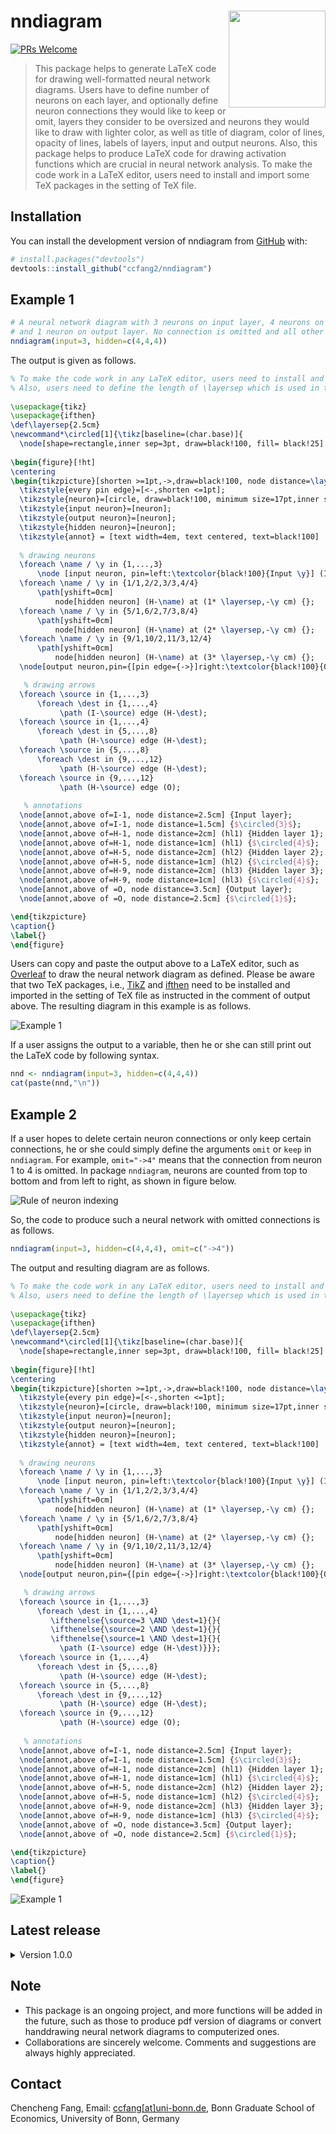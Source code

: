 # nndiagram <img src="man/figures/badge.png" align="right" alt="" width="155" />

[![PRs Welcome](https://img.shields.io/badge/PRs-welcome-brightgreen.svg?style=flat-square)](https://makeapullrequest.com)

> This package helps to generate LaTeX code for drawing well-formatted neural network diagrams. Users have to define number of neurons on each layer, and optionally define neuron connections they would like to keep or omit, layers they consider to be oversized and neurons they would like to draw with lighter color, as well as title of diagram, color of lines, opacity of lines, labels of layers, input and output neurons. Also, this package helps to produce LaTeX code for drawing activation functions which are crucial in neural network analysis. To make the code work in a LaTeX editor, users need to install and import some TeX packages in the setting of TeX file.

## Installation

You can install the development version of nndiagram from [GitHub](https://github.com/) with:
      
``` r
# install.packages("devtools")
devtools::install_github("ccfang2/nndiagram")
```

## Example 1

```r
# A neural network diagram with 3 neurons on input layer, 4 neurons on each of 3 hidden layers, 
# and 1 neuron on output layer. No connection is omitted and all other arguments are default.
nndiagram(input=3, hidden=c(4,4,4))
```
The output is given as follows.

```latex
% To make the code work in any LaTeX editor, users need to install and import two TeX packages in the setting, as shown below. 
% Also, users need to define the length of \layersep which is used in the LaTeX code. 
 
\usepackage{tikz} 
\usepackage{ifthen} 
\def\layersep{2.5cm} 
\newcommand*\circled[1]{\tikz[baseline=(char.base)]{ 
  \node[shape=rectangle,inner sep=3pt, draw=black!100, fill= black!25] (char) {#1};}} 
 
\begin{figure}[!ht] 
\centering 
\begin{tikzpicture}[shorten >=1pt,->,draw=black!100, node distance=\layersep, scale=1] 
  \tikzstyle{every pin edge}=[<-,shorten <=1pt]; 
  \tikzstyle{neuron}=[circle, draw=black!100, minimum size=17pt,inner sep=0pt]; 
  \tikzstyle{input neuron}=[neuron]; 
  \tikzstyle{output neuron}=[neuron]; 
  \tikzstyle{hidden neuron}=[neuron]; 
  \tikzstyle{annot} = [text width=4em, text centered, text=black!100] 
 
  % drawing neurons 
  \foreach \name / \y in {1,...,3} 
      \node [input neuron, pin=left:\textcolor{black!100}{Input \y}] (I-\name) at (0,-0.5-\y) {};
  \foreach \name / \y in {1/1,2/2,3/3,4/4} 
      \path[yshift=0cm] 
          node[hidden neuron] (H-\name) at (1* \layersep,-\y cm) {};
  \foreach \name / \y in {5/1,6/2,7/3,8/4} 
      \path[yshift=0cm] 
          node[hidden neuron] (H-\name) at (2* \layersep,-\y cm) {};
  \foreach \name / \y in {9/1,10/2,11/3,12/4} 
      \path[yshift=0cm] 
          node[hidden neuron] (H-\name) at (3* \layersep,-\y cm) {};
  \node[output neuron,pin={[pin edge={->}]right:\textcolor{black!100}{Output}}, right of=H-10, yshift=-0.5cm] (O) {}; 

   % drawing arrows 
  \foreach \source in {1,...,3} 
      \foreach \dest in {1,...,4}
           \path (I-\source) edge (H-\dest); 
  \foreach \source in {1,...,4} 
      \foreach \dest in {5,...,8}
           \path (H-\source) edge (H-\dest); 
  \foreach \source in {5,...,8} 
      \foreach \dest in {9,...,12}
           \path (H-\source) edge (H-\dest); 
  \foreach \source in {9,...,12}
           \path (H-\source) edge (O);
 
   % annotations 
  \node[annot,above of=I-1, node distance=2.5cm] {Input layer}; 
  \node[annot,above of=I-1, node distance=1.5cm] {$\circled{3}$}; 
  \node[annot,above of=H-1, node distance=2cm] (hl1) {Hidden layer 1}; 
  \node[annot,above of=H-1, node distance=1cm] (hl1) {$\circled{4}$}; 
  \node[annot,above of=H-5, node distance=2cm] (hl2) {Hidden layer 2}; 
  \node[annot,above of=H-5, node distance=1cm] (hl2) {$\circled{4}$}; 
  \node[annot,above of=H-9, node distance=2cm] (hl3) {Hidden layer 3}; 
  \node[annot,above of=H-9, node distance=1cm] (hl3) {$\circled{4}$}; 
  \node[annot,above of =O, node distance=3.5cm] {Output layer}; 
  \node[annot,above of =O, node distance=2.5cm] {$\circled{1}$}; 

\end{tikzpicture} 
\caption{} 
\label{} 
\end{figure} 
```

Users can copy and paste the output above to a LaTeX editor, such as [Overleaf](https://www.overleaf.com) to draw the neural network diagram as defined. Please be aware that two TeX packages, i.e., [TikZ](https://www.overleaf.com/learn/latex/TikZ_package) and [ifthen](https://www.ctan.org/pkg/ifthen#:~:text=Ifthen%20is%20a%20separate%20package%20within%20the%20LaT.,always%20needed%20to%20load%20it.%20Sources.%20%2Fmacros%2Flatex%2Fbase.%20Documentation.) need to be installed and imported in the setting of TeX file as instructed in the comment of output above. The resulting diagram in this example is as follows.

![Example 1](man/figures/nn.png)

If a user assigns the output to a variable, then he or she can still print out the LaTeX code by following syntax.

```r
nnd <- nndiagram(input=3, hidden=c(4,4,4))
cat(paste(nnd,"\n"))
```

## Example 2

If a user hopes to delete certain neuron connections or only keep certain connections, he or she could simply define the arguments `omit` or `keep` in `nndiagram`. For example, `omit="->4"` means that the connection from neuron 1 to 4 is omitted. In package `nndiagram`, neurons are counted from top to bottom and from left to right, as shown in figure below.

![Rule of neuron indexing](man/figures/index.png)

So, the code to produce such a neural network with omitted connections is as follows.

```r
nndiagram(input=3, hidden=c(4,4,4), omit=c("->4"))
```

The output and resulting diagram are as follows.

```latex
% To make the code work in any LaTeX editor, users need to install and import two TeX packages in the setting, as shown below. 
% Also, users need to define the length of \layersep which is used in the LaTeX code. 
 
\usepackage{tikz} 
\usepackage{ifthen} 
\def\layersep{2.5cm} 
\newcommand*\circled[1]{\tikz[baseline=(char.base)]{ 
  \node[shape=rectangle,inner sep=3pt, draw=black!100, fill= black!25] (char) {#1};}} 
 
\begin{figure}[!ht] 
\centering 
\begin{tikzpicture}[shorten >=1pt,->,draw=black!100, node distance=\layersep, scale=1] 
  \tikzstyle{every pin edge}=[<-,shorten <=1pt]; 
  \tikzstyle{neuron}=[circle, draw=black!100, minimum size=17pt,inner sep=0pt]; 
  \tikzstyle{input neuron}=[neuron]; 
  \tikzstyle{output neuron}=[neuron]; 
  \tikzstyle{hidden neuron}=[neuron]; 
  \tikzstyle{annot} = [text width=4em, text centered, text=black!100] 
 
  % drawing neurons 
  \foreach \name / \y in {1,...,3} 
      \node [input neuron, pin=left:\textcolor{black!100}{Input \y}] (I-\name) at (0,-0.5-\y) {};
  \foreach \name / \y in {1/1,2/2,3/3,4/4} 
      \path[yshift=0cm] 
          node[hidden neuron] (H-\name) at (1* \layersep,-\y cm) {};
  \foreach \name / \y in {5/1,6/2,7/3,8/4} 
      \path[yshift=0cm] 
          node[hidden neuron] (H-\name) at (2* \layersep,-\y cm) {};
  \foreach \name / \y in {9/1,10/2,11/3,12/4} 
      \path[yshift=0cm] 
          node[hidden neuron] (H-\name) at (3* \layersep,-\y cm) {};
  \node[output neuron,pin={[pin edge={->}]right:\textcolor{black!100}{Output}}, right of=H-10, yshift=-0.5cm] (O) {}; 

   % drawing arrows 
  \foreach \source in {1,...,3} 
      \foreach \dest in {1,...,4}
         \ifthenelse{\source=3 \AND \dest=1}{}{
         \ifthenelse{\source=2 \AND \dest=1}{}{
         \ifthenelse{\source=1 \AND \dest=1}{}{
           \path (I-\source) edge (H-\dest)}}}; 
  \foreach \source in {1,...,4} 
      \foreach \dest in {5,...,8}
           \path (H-\source) edge (H-\dest); 
  \foreach \source in {5,...,8} 
      \foreach \dest in {9,...,12}
           \path (H-\source) edge (H-\dest); 
  \foreach \source in {9,...,12}
           \path (H-\source) edge (O);
 
   % annotations 
  \node[annot,above of=I-1, node distance=2.5cm] {Input layer}; 
  \node[annot,above of=I-1, node distance=1.5cm] {$\circled{3}$}; 
  \node[annot,above of=H-1, node distance=2cm] (hl1) {Hidden layer 1}; 
  \node[annot,above of=H-1, node distance=1cm] (hl1) {$\circled{4}$}; 
  \node[annot,above of=H-5, node distance=2cm] (hl2) {Hidden layer 2}; 
  \node[annot,above of=H-5, node distance=1cm] (hl2) {$\circled{4}$}; 
  \node[annot,above of=H-9, node distance=2cm] (hl3) {Hidden layer 3}; 
  \node[annot,above of=H-9, node distance=1cm] (hl3) {$\circled{4}$}; 
  \node[annot,above of =O, node distance=3.5cm] {Output layer}; 
  \node[annot,above of =O, node distance=2.5cm] {$\circled{1}$}; 

\end{tikzpicture} 
\caption{} 
\label{} 
\end{figure} 
```

![Example 1](man/figures/omit.png)

## Latest release

<details><summary>Version 1.0.0 </summary>
<p>

There are three new functions in this version as contrast to the previous version

* Neural Network Diagrams with Over-sized Layers
      
In some large scale neural networks, users may hope to draw the diagram in a more concise way with some neurons left out and use suspension points instead. `nndiagram_oversize` suffices their demand. Users only need to define the cutoff number of neurons. For example, in a neural network with 3 neurons on input layer, and 6, 4, 6 neurons on three hidden layers respectively, if a user define 5 is the cutoff value, then the first and third hidden layers are considered to be oversized and will be drawn in a more concise fashion. Following is an example.
      
```r
nndiagram_oversize(input=3, hidden=c(6,4,6), size.cutoff=5)
```

The output and resulting diagram are as follows.
      
```latex
% To make the code work in any LaTeX editor, users need to install and import two TeX packages in the setting, as shown below. 
% Also, users need to define the length of \layersep which is used in the LaTeX code. 
 
\usepackage{tikz} 
\def\layersep{2.5cm} 
\newcommand*\circled[1]{\tikz[baseline=(char.base)]{ 
  \node[shape=rectangle,inner sep=3pt, draw=black!100, fill= black!25] (char) {#1};}} 
 
\begin{figure}[!ht] 
\centering 
\begin{tikzpicture}[shorten >=1pt,draw=black!100, node distance=\layersep, scale=1] 
  \tikzstyle{every pin edge}=[<-,shorten <=1pt]; 
  \tikzstyle{neuron}=[circle, draw=black!100, minimum size=17pt,inner sep=0pt]; 
  \tikzstyle{invisible neuron}=[draw=none, scale=2]; 
  \tikzstyle{input neuron}=[neuron]; 
  \tikzstyle{output neuron}=[neuron]; 
  \tikzstyle{hidden neuron}=[neuron]; 
  \tikzstyle{annot} = [text width=4em, text centered, text=black!100] 
 
  % drawing neurons 
  \foreach \name / \y in {1,...,3} 
      \node [input neuron, pin=left:\textcolor{black!100}{Input \y}] (I-\name) at (0,-1-\y) {};
  \node[hidden neuron,yshift=0cm] (H-1) at (1* \layersep, -1 cm) {}; 
  \node[invisible neuron,yshift=0cm] (H-2) at (1* \layersep, -2 cm) {}; 
  \node[hidden neuron,yshift=0cm] (H-3) at (1* \layersep, -3 cm) {}; 
  \node[invisible neuron,yshift=0cm] (H-4) at (1* \layersep, -4 cm) {}; 
  \node[hidden neuron,yshift=0cm] (H-5) at (1* \layersep, -5 cm) {};
  \foreach \name / \y in {6/1,7/2,8/3,9/4} 
      \path[yshift=-0.5cm] 
          node[hidden neuron] (H-\name) at (2* \layersep,-\y cm) {};
  \node[hidden neuron,yshift=0cm] (H-10) at (3* \layersep, -1 cm) {}; 
  \node[invisible neuron,yshift=0cm] (H-11) at (3* \layersep, -2 cm) {}; 
  \node[hidden neuron,yshift=0cm] (H-12) at (3* \layersep, -3 cm) {}; 
  \node[invisible neuron,yshift=0cm] (H-13) at (3* \layersep, -4 cm) {}; 
  \node[hidden neuron,yshift=0cm] (H-14) at (3* \layersep, -5 cm) {};
  \node[output neuron,pin={[pin edge={->}]right:\textcolor{black!100}{Output}}, right of=H-12, yshift=0cm] (O) {}; 
  \draw[line width=3pt, loosely dotted, dash pattern=on 0.1pt off 10pt, line cap=round] ([yshift=1ex]H-2.north) -- ([yshift=-1ex]H-2.south); 
  \draw[line width=3pt, loosely dotted, dash pattern=on 0.1pt off 10pt, line cap=round] ([yshift=1ex]H-4.north) -- ([yshift=-1ex]H-4.south); 
  \draw[line width=3pt, loosely dotted, dash pattern=on 0.1pt off 10pt, line cap=round] ([yshift=1ex]H-11.north) -- ([yshift=-1ex]H-11.south); 
  \draw[line width=3pt, loosely dotted, dash pattern=on 0.1pt off 10pt, line cap=round] ([yshift=1ex]H-13.north) -- ([yshift=-1ex]H-13.south); 

   % drawing arrows 
  \foreach \source in {1,...,3} 
      \foreach \dest in {1,3,5} 
          \path [->] (I-\source) edge (H-\dest);
  \foreach \source in {1,3,5} 
      \foreach \dest in {6,...,9} 
          \path [->] (H-\source) edge (H-\dest);
  \foreach \source in {6,...,9} 
      \foreach \dest in {10,12,14} 
          \path [->] (H-\source) edge (H-\dest);
  \foreach \source in {10,12,14} 
      \path [->] (H-\source) edge (O); 
 
  % annotations 
  \node[annot,above of=I-1, node distance=3cm] {Input layer}; 
  \node[annot,above of=I-1, node distance=2cm] {$\circled{3}$}; 
  \node[annot,above of=H-1, node distance=2cm] (hl1) {Hidden layer 1}; 
  \node[annot,above of=H-1, node distance=1cm] (hl1) {$\circled{6}$}; 
  \node[annot,above of=H-6, node distance=2.5cm] (hl2) {Hidden layer 2}; 
  \node[annot,above of=H-6, node distance=1.5cm] (hl2) {$\circled{4}$}; 
  \node[annot,above of=H-10, node distance=2cm] (hl3) {Hidden layer 3}; 
  \node[annot,above of=H-10, node distance=1cm] (hl3) {$\circled{6}$}; 
  \node[annot,above of =O, node distance=4cm] {Output layer}; 
  \node[annot,above of =O, node distance=3cm] {$\circled{1}$}; 

\end{tikzpicture} 
\caption{} 
\label{} 
\end{figure} 
```

![Example 3](man/figures/oversize.png)
      
* Neural Network Diagrams with Some Neurons being Covered up

In neural network analysis, users may hope to deemphasize some neurons and draw them with lighter color. In package `nndiagram`, they can do that simply by using command `nndiagram_nodeCoverup`. Users are expected to define the argument `node.coverup` properly. For example, in a neural network with 3 neurons on input layer, and 4 neurons on each of the three hidden layers, if a user hopes to deemphasize the first neuron on both the first and second hidden layer, then he needs to define `node.coverup=c(4,8)`. The rule of neuron indexing is the same as that in command `nndiagram`.

```r
nndiagram_nodeCoverup(input=3, hidden=c(4,4,4), node.coverup = c(4,8))   
```

The output and resulting diagram are as follows.
      
```latex
% To make the code work in any LaTeX editor, users need to install and import two TeX packages in the setting, as shown below. 
% Also, users need to define the length of \layersep which is used in the LaTeX code. 
 
\usepackage{tikz} 
\def\layersep{2.5cm} 
\newcommand*\circled[1]{\tikz[baseline=(char.base)]{ 
  \node[shape=rectangle,inner sep=3pt, draw=black!100, fill= black!25] (char) {#1};}} 
 
\begin{figure}[!ht] 
\centering 
\begin{tikzpicture}[shorten >=1pt,draw=black!100, node distance=\layersep, scale=1] 
  \tikzstyle{every pin edge}=[<-,shorten <=1pt, draw=black!100]; 
  \tikzstyle{neuron}=[circle, draw=black!100, minimum size=17pt,inner sep=0pt]; 
  \tikzstyle{input neuron}=[neuron]; 
  \tikzstyle{output neuron}=[neuron]; 
  \tikzstyle{hidden neuron}=[neuron]; 
  \tikzstyle{coveruped neuron}=[neuron, draw=black!25]; 
  \tikzstyle{annot} = [text width=4em, text centered, text=black!100] 
 
  % drawing neurons 
  \foreach \name / \y in {1/1,2/2,3/3} 
      \node[input neuron, pin=left:\textcolor{black!100}{Input \y}] (I-\name) at (0,-0.5-\y) {}; 
  \foreach \name / \y in {2/2,3/3,4/4} 
      \path[yshift=0cm] 
          node[hidden neuron] (H-\name) at (1* \layersep,-\y cm) {}; 
  \foreach \name / \y in {6/2,7/3,8/4} 
      \path[yshift=0cm] 
          node[hidden neuron] (H-\name) at (2* \layersep,-\y cm) {}; 
  \foreach \name / \y in {9/1,10/2,11/3,12/4} 
      \path[yshift=0cm] 
          node[hidden neuron] (H-\name) at (3* \layersep,-\y cm) {}; 
  \foreach \name / \y in {1/1} 
      \path[yshift=0cm] 
          node[coveruped neuron] (H-\name) at (1* \layersep,-\y cm) {}; 
  \foreach \name / \y in {5/1} 
      \path[yshift=0cm] 
          node[coveruped neuron] (H-\name) at (2* \layersep,-\y cm) {}; 
  \node[output neuron,pin={[pin edge={->}]right:\textcolor{black!100}{Output}}, right of=H-10, yshift=-0.5cm] (O) {}; 
 
  % drawing arrows 
  \foreach \source in {1,2,3} 
      \foreach \dest in {2,3,4} 
          \path [->] (I-\source) edge (H-\dest); 
  \foreach \source in {1,...,3} 
      \foreach \dest in {1} 
          \path [->] (I-\source) edge [draw=black!25] (H-\dest); 
  \foreach \source in {2,3,4} 
      \foreach \dest in {6,7,8} 
          \path [->] (H-\source) edge (H-\dest); 
  \foreach \source in {6,7,8} 
      \foreach \dest in {9,10,11,12} 
          \path [->] (H-\source) edge (H-\dest); 
  \foreach \source in {1} 
      \foreach \dest in {5,...,8} 
          \path [->] (H-\source) edge [draw=black!25] (H-\dest); 
  \foreach \source in {1,...,4} 
      \foreach \dest in {5} 
          \path [->] (H-\source) edge [draw=black!25] (H-\dest); 
  \foreach \source in {5} 
      \foreach \dest in {9,...,12} 
          \path [->] (H-\source) edge [draw=black!25] (H-\dest); 
  \foreach \source in {9,10,11,12} 
      \path [->] (H-\source) edge (O); 

   % annotations 
  \node[annot,above of=I-1, node distance=2.5cm] {Input layer}; 
  \node[annot,above of=I-1, node distance=1.5cm] {$\circled{3}$}; 
  \node[annot,above of=H-1, node distance=2cm] (hl1) {Hidden layer 1}; 
  \node[annot,above of=H-1, node distance=1cm] (hl1) {$\circled{4}$}; 
  \node[annot,above of=H-5, node distance=2cm] (hl2) {Hidden layer 2}; 
  \node[annot,above of=H-5, node distance=1cm] (hl2) {$\circled{4}$}; 
  \node[annot,above of=H-9, node distance=2cm] (hl3) {Hidden layer 3}; 
  \node[annot,above of=H-9, node distance=1cm] (hl3) {$\circled{4}$}; 
  \node[annot,above of =O, node distance=3.5cm] {Output layer}; 
  \node[annot,above of =O, node distance=2.5cm] {$\circled{1}$}; 

\end{tikzpicture} 
\caption{} 
\label{} 
\end{figure}       
```

![Example 4](man/figures/nodecoverup.png)      

* Activation Function 

Activation functions are crucial in neural network analysis. Hence, in this version, command `activation_curve` is also added to help with the drawing of activation function in LaTeX. Users can either choose from ReLU, sigmoid and step functions, the three most popular activation functions, or define the expression on their own in argument `expr`. Following is an example of sigmoid function.

```r
activation_curve(expr="sigmoid", title="Sigmoid Function", xmin=-5, xmax=5)
```      

The output and resulting figure are as follows.
      
```latex
% To make the code work in any LaTeX editor, users need to install and import two TeX packages in the setting, as shown below. 
\usepackage{tikz} 
\usepackage{pgfplots} 
\pgfplotsset{compat=1.18} 
\begin{figure}[!ht] 
\centering 
\begin{tikzpicture}[scale=1] 
  \begin{axis}[ 
      axis on top = true, 
      axis x line = bottom, 
      axis y line = left, 
      xlabel = $$, 
      ylabel = $$, 
      ymin = , 
      ymax =  
  ] 
  \addplot[ 
      domain=-5:5, 
      samples=100 
  ] {1/(1+exp(-x))}; 
  \end{axis} 
\end{tikzpicture} 
\caption{Sigmoid Function} 
\label{} 
\end{figure}       
```      

<img src="man/figures/activation.png" alt="Example 5" width="600"/>    
      
</p>
</details>

## Note
- This package is an ongoing project, and more functions will be added in the future, such as those to produce pdf version of diagrams or convert handdrawing neural network diagrams to computerized ones. 
- Collaborations are sincerely welcome. Comments and suggestions are always highly appreciated.

## Contact

Chencheng Fang, Email: [ccfang[at]uni-bonn.de](mailto:ccfang@uni-bonn.de),
Bonn Graduate School of Economics, University of Bonn, Germany
